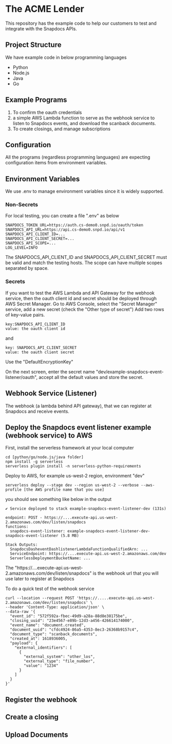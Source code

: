 # The ACME Lender

This repository has the example code to help our customers to test and integrate with the Snapdocs APIs.

## Project Structure

We have example code in below programming languages

* Python
* Node.js
* Java
* Go

## Example Programs

1. To confirm the oauth credentials
2. a simple AWS Lambda function to serve as the webhook service to listen to Snapdocs events, and download the scanback documents.
3. To create closings, and manage subscriptions

## Configuration

All the programs (regardless programming languages) are expecting configuration items from environment variables.

## Environment Variables
We use .env to manage environment variables since it is widely supported.

### Non-Secrets
For local testing, you can create a file ".env" as below

````
SNAPDOCS_TOKEN_URL=https://auth.cs-demo0.snpd.io/oauth/token
SNAPDOCS_API_URL=https://api.cs-demo0.snpd.io/api/v1
SNAPDOCS_API_CLIENT_ID=...
SNAPDOCS_API_CLIENT_SECRET=...
SNAPDOCS_API_SCOPE=...
LOG_LEVEL=INFO
````
The SNAPDOCS_API_CLIENT_ID and SNAPDOCS_API_CLIENT_SECRET must be valid and match the testing hosts.
The scope can have multiple scopes separated by space.

### Secrets

If you want to test the AWS Lambda and API Gateway for the webhook service, then the oauth client id and secret should be deployed through AWS Secret Manager.
Go to AWS Console, select the "Secret Manager" service, add a new secret (check the "Other type of secret")
Add two rows of key-value pairs.
````
key:SNAPDOCS_API_CLIENT_ID
value: the oauth client id
````
and
````
key: SNAPDOCS_API_CLIENT_SECRET
value: the oauth client secret
````
Use the "DefaultEncryptionKey"

On the next screen, enter the secret name "dev/example-snapdocs-event-listener/oauth", accept all the default values and store the secret.



## Webhook Service (Listener)

The webhook (a lambda behind API gateway), that we can register at Snapdocs and receive events.


## Deploy the Snapdocs event listener example (webhook service) to AWS

First, install the serverless framework at your local computer

````
cd [python/go/node.js/java folder]
npm install -g serverless
serverless plugin install -n serverless-python-requirements
````

Deploy to AWS, for example us-west-2 region, environment "dev"
````
serverless deploy --stage dev --region us-west-2 --verbose --aws-profile [the AWS profile name that you use]
````

you should see something like below in the output
````
✔ Service deployed to stack example-snapdocs-event-listener-dev (131s)

endpoint: POST - https://....execute-api.us-west-2.amazonaws.com/dev/listen/snapdocs
functions:
  snapdocs-event-listener: example-snapdocs-event-listener-dev-snapdocs-event-listener (5.8 MB)

Stack Outputs:
  SnapdocsDasheventDashlistenerLambdaFunctionQualifiedArn: ...
  ServiceEndpoint: https://....execute-api.us-west-2.amazonaws.com/dev
  ServerlessDeploymentBucketName: ...

````

The "https://....execute-api.us-west-2.amazonaws.com/dev/listen/snapdocs" is the webhook url that you will use
later to register at Snapdocs

To do a quick test of the webhook service

````
curl --location --request POST 'https://.....execute-api.us-west-2.amazonaws.com/dev/listen/snapdocs' \
--header 'Content-Type: application/json' \
--data-raw '{
  "event_id": "572f592a-fbec-49d9-a28a-88d8e38175be",
  "closing_uuid": "23e4567-e89b-12d3-a456-426614174000",
  "event_name": "document.created",
  "document_uuid": "cfdc4924-86a5-4353-8ec3-26368b9157c4",
  "document_type": "scanback_documents",
  "created_at": 1618936005,
  "payload": {
    "external_identifiers": [
      {
        "external_system": "other_los",
        "external_type": "file_number",
        "value": "1234"
      }
    ]
  }
}'
````

## Register the webhook


## Create a closing

## Upload Documents